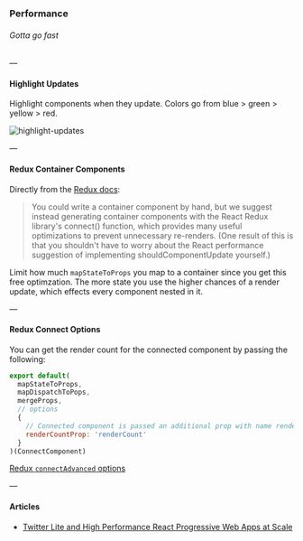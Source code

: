 ### Performance
###### Gotta go fast

—

#### Highlight Updates

Highlight components when they update. Colors go from blue > green > yellow > red.

![highlight-updates](https://user-images.githubusercontent.com/1043478/36636442-2c0392b2-198d-11e8-95b9-1ba7ac8e9fea.png)

—

#### Redux Container Components

Directly from the [Redux docs](https://redux.js.org/basics/usage-with-react):

> You could write a container component by hand, but we suggest instead generating container components with the React Redux library's connect() function, which provides many useful optimizations to prevent unnecessary re-renders. (One result of this is that you shouldn't have to worry about the React performance suggestion of implementing shouldComponentUpdate yourself.)

Limit how much `mapStateToProps` you map to a container since you get this free optimzation. The more state you use the higher chances of a render update, which effects every component nested in it.

—

#### Redux Connect Options

You can get the render count for the connected component by passing the following:

```js
export default(
  mapStateToProps,
  mapDispatchToPops,
  mergeProps,
  // options
  {
    // Connected component is passed an additional prop with name renderCount
    renderCountProp: 'renderCount'
  }
)(ConnectComponent)
```

[Redux `connectAdvanced` options](https://github.com/reactjs/react-redux/blob/master/docs/api.md#connectadvancedselectorfactory-connectoptions)

—

#### Articles

- [Twitter Lite and High Performance React Progressive Web Apps at Scale](https://medium.com/@paularmstrong/twitter-lite-and-high-performance-react-progressive-web-apps-at-scale-d28a00e780a3)
